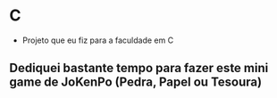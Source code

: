 # C
 - Projeto que eu fiz para a faculdade em C

##  Dediquei bastante tempo  para fazer este mini game de JoKenPo (Pedra, Papel ou Tesoura)
 

